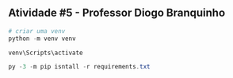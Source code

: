 ## Atividade #5 - Professor Diogo Branquinho

```powershell
# criar uma venv
python -m venv venv
```
```powershell
venv\Scripts\activate
```

```powershell
py -3 -m pip isntall -r requirements.txt
```
